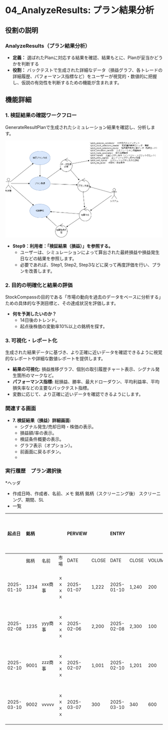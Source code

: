 # 04_AnalyzeResults: プラン結果分析

## 役割の説明
### AnalyzeResults（プラン結果分析）
* **定義：** 選ばれたPlanに対応する結果を確認、結果もとに、Planが妥当かどうかを判断する
* **役割：** バックテストで生成された詳細なデータ（損益グラフ、各トレードの詳細履歴、パフォーマンス指標など）をユーザーが視覚的・数値的に把握し、仮説の有効性を判断するための機能が含まれます。

## 機能詳細

### 1. 検証結果の確認ワークフロー
GenerateResultPlanで生成されたシミュレーション結果を確認し、分析します。

![検証プラン作成→プラン登録→検証結果確認まで](images/StockCompass_UC_image02.drawio.png)

* **Step9：利用者：「検証結果（損益）」を参照する。**
    * ユーザーは、シミュレーションによって算出された最終損益や損益発生日などの結果を参照します。
    * 必要であれば、Step1, Step2, Step3などに戻って再度評価を行い、プランを改善します。

### 2. 目的の明確化と結果の評価
StockCompassの目的である「市場の動向を過去のデータをベースに分析する」ための具体的な予測目標と、その達成状況を評価します。

* **何を予測したいのか？**
    * 14日後のトレンド。
    * 起点後株価の変動率10%以上の銘柄を探す。

### 3. 可視化・レポート化
生成された結果データに基づき、より正確に近いデータを確認できるように視覚的なレポートや詳細な数値レポートを提供します。

* **結果の可視化:** 損益推移グラフ、個別の取引履歴チャート表示、シグナル発生箇所のマークなど。
* **パフォーマンス指標:** 総損益、勝率、最大ドローダウン、平均利益率、平均損失率などの主要なバックテスト指標。
* 変数に応じて、より正確に近いデータを確認できるようにします。

### 関連する画面
* **7. 検証結果（損益）詳細画面:**
    * シグナル発生/売却日時・株価の表示。
    * 損益額/率の表示。
    * 検証条件概要の表示。
    * グラフ表示（オプション）。
    * 前画面に戻るボタン。
    * 
### 実行履歴　プラン選択後
*ヘッダ
  * 作成日時、作成者、名前、メモ
		銘柄
    銘柄（スクリーニング後）
		スクリーニング、期間、SL
* 一覧

|起点日|銘柄| | |PERVIEW| |ENTRY| | | |EXIT| | | |RESULT| |RESULT(F)| |チャート参照|
|:----|:----|:----|:----|:----|:----|:----|:----|:----|:----|:----|:----|:----|:----|:----|:----|:----|:----|:----|
| |銘柄|名前|市場|DATE|CLOSE|DATE|CLOSE|VOLUME|PRICE|DATE|CLOSE|VOLUME|PRICE|PROFIT|P-M|PROFIT|P-M| |
|2025-01-10|1234|xxx商事|ｘｘｘｘ|2025-01-07|1,222|2025-01-10|1,240|200|248,000|2025-01-15|1,300|200|260,000|12000|5%|12000|4%|チャート参照|
|2025-02-08|1235|yyy商事|ｘｘｘｘ|2025-02-06|2,200|2025-02-08|2,300|100|230,000|2025-01-15|2,500|100|250,000|20000|9%|20000|8%|チャート参照|
|2025-02-10|9001|zzz商事|ｘｘｘｘ|2025-02-07|1,001|2025-02-10|1,201|200|240,200|2025-01-15|1,500|200|300,000|59800|-25%|59800|-25%|チャート参照|
|2025-03-10|9002|vvvvv|ｘｘｘｘ|2025-03-07|300|2025-03-10|340|600|204,000|2025-01-15|370|600|222,000|18000|-9%|18000|-9%|チャート参照|